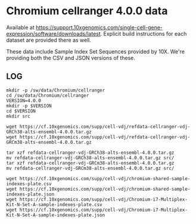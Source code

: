 Chromium cellranger 4.0.0 data
==============================

Available at <https://support.10xgenomics.com/single-cell-gene-expression/software/downloads/latest>.
Explicit build instructions for each dataset are provided there as well.

These data include Sample Index Set Sequences provided by 10X.  We're providing
both the CSV and JSON versions of these.

LOG
---

    mkdir -p /sw/data/Chromium/cellranger
    cd /sw/data/Chromium/cellranger
    VERSION=4.0.0
    mkdir -p $VERSION
    cd $VERSION
    mkdir src

    wget https://cf.10xgenomics.com/supp/cell-vdj/refdata-cellranger-vdj-GRCh38-alts-ensembl-4.0.0.tar.gz
    wget https://cf.10xgenomics.com/supp/cell-vdj/refdata-cellranger-vdj-GRCm38-alts-ensembl-4.0.0.tar.gz

    tar xzf refdata-cellranger-vdj-GRCh38-alts-ensembl-4.0.0.tar.gz
    mv refdata-cellranger-vdj-GRCh38-alts-ensembl-4.0.0.tar.gz src/
    tar xzf refdata-cellranger-vdj-GRCm38-alts-ensembl-4.0.0.tar.gz
    mv refdata-cellranger-vdj-GRCm38-alts-ensembl-4.0.0.tar.gz src/

    wget https://cf.10xgenomics.com/supp/cell-vdj/chromium-shared-sample-indexes-plate.csv
    wget https://cf.10xgenomics.com/supp/cell-vdj/chromium-shared-sample-indexes-plate.json
    wget https://cf.10xgenomics.com/supp/cell-vdj/Chromium-i7-Multiplex-Kit-N-Set-A-sample-indexes-plate.csv
    wget https://cf.10xgenomics.com/supp/cell-vdj/Chromium-i7-Multiplex-Kit-N-Set-A-sample-indexes-plate.json

